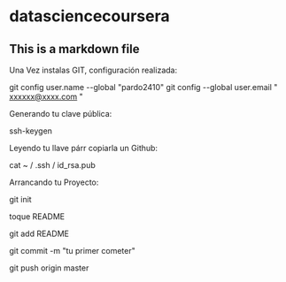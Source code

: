 # datasciencecoursera
## This is a markdown file

Una Vez instalas GIT,  configuración realizada:

git config user.name --global "pardo2410" git config --global user.email " xxxxxx@xxxx.com "

Generando tu clave pública:

ssh-keygen

Leyendo tu llave párr copiarla un Github:

cat ~ / .ssh / id_rsa.pub

Arrancando tu Proyecto:

git init

toque README

git add README

git commit -m "tu primer cometer"

git push origin master
